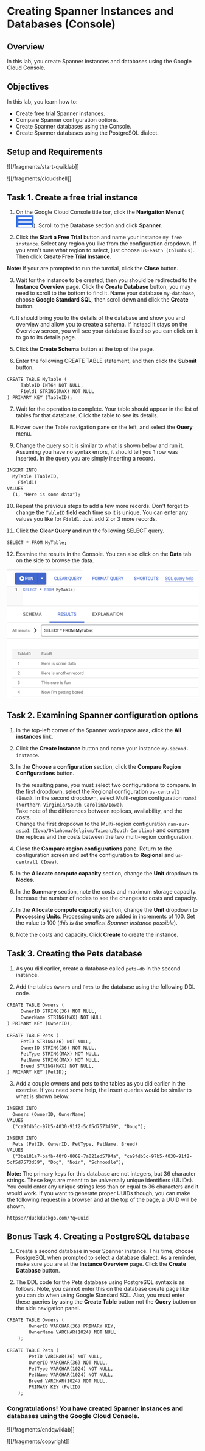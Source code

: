 # Creating Spanner Instances and Databases (Console)

## Overview

In this lab, you create Spanner instances and databases using the Google Cloud Console.

## Objectives

In this lab, you learn how to:
* Create free trial Spanner instances. 
* Compare Spanner configuration options.
* Create Spanner databases using the Console. 
* Create Spanner databases using the PostgreSQL dialect.


## Setup and Requirements

![[/fragments/start-qwiklab]]


![[/fragments/cloudshell]]



## Task 1. Create a free trial instance


1. On the Google Cloud Console title bar, click the __Navigation Menu__ (![nav menu icon](img/nav-menu.png)). Scroll to the Database section and click __Spanner__.

2. Click the __Start a Free Trial__ button and name your instance `my-free-instance`. Select any region you like from the configuration dropdown. If you aren't sure what region to select, just choose `us-east5 (Columbus)`. Then click __Create Free Trial Instance__. 

__Note:__ If your are prompted to run the turotial, click the __Close__ button. 


3. Wait for the instance to be created, then you should be redirected to the __Instance Overview__ page. Click the __Create Database__ button, you may need to scroll to the bottom to find it. Name your database `my-database`, choose __Google Standard SQL__, then scroll down and click the __Create__ button. 

4. It should bring you to the details of the database and show you and overview and allow you to create a schema. If instead it stays on the Overview screen, you will see your database listed so you can click on it to go to its details page. 

5. Click the __Create Schema__ button at the top of the page. 

6. Enter the following CREATE TABLE statement, and then click the __Submit__ button. 

```
CREATE TABLE MyTable (
     TableID INT64 NOT NULL, 
     Field1 STRING(MAX) NOT NULL
) PRIMARY KEY (TableID);
```

7. Wait for the operation to complete. Your table should appear in the list of tables for that database. Click the table to see its details. 

8. Hover over the Table navigation pane on the left, and select the __Query__ menu. 

9. Change the query so it is similar to what is shown below and run it. Assuming you have no syntax errors, it should tell you 1 row was inserted. In the query you are simply inserting a record.  

```
INSERT INTO
  MyTable (TableID,
    Field1)
VALUES
  (1, "Here is some data");
```

10. Repeat the previous steps to add a few more records. Don't forget to change the `TableID` field each time so it is unique. You can enter any values you like for `Field1`. Just add 2 or 3 more records. 

11. Click the __Clear Query__ and run the following SELECT query. 

```
SELECT * FROM MyTable;
```

12. Examine the results in the Console. You can also click on the __Data__ tab on the side to browse the data.

![Query Results](img/query-results.png)



## Task 2. Examining Spanner configuration options

1. In the top-left corner of the Spanner workspace area, click the __All instances__ link. 

2. Click the __Create Instance__ button and name your instance `my-second-instance`. 

3. In the __Choose a configuration__ section, click the __Compare Region Configurations__ button. <div> In the resulting pane, you must select two configurations to compare. In the first dropdown, select the Regional configuration `us-central1 (Iowa)`. In the second dropdown, select Multi-region configuration `name3 (Northern Virginia/South Carolina/Iowa)`. </div><div>Take note of the differences between replicas, availability, and the costs. </div><div>Change the first dropdown to the Multi-region configuration `nam-eur-asia1 (Iowa/Oklahoma/Belgium/Taiwan/South Carolina)` and compare the replicas and the costs between the two multi-region configuration. </div>

4. Close the __Compare region configurations__ pane. Return to the configuration screen and set the configuration to __Regional__ and `us-central1 (Iowa)`.

5. In the __Allocate compute capacity__ section, change the __Unit__ dropdown to __Nodes__. 

6. In the __Summary__ section, note the costs and maximum storage capacity. Increase the number of nodes to see the changes to costs and capacity. 

7. In the __Allocate compute capacity__ section, change the __Unit__ dropdown to __Processing Units__. Processing units are added in increments of 100. Set the value to 100 (*this is the smallest Spanner instance possible*).

8. Note the costs and capacity. Click __Create__ to create the instance. 


## Task 3. Creating the Pets database

1. As you did earlier, create a database called `pets-db` in the second instance.

2. Add the tables `Owners` and `Pets` to the database using the following DDL code. 

```
CREATE TABLE Owners (
     OwnerID STRING(36) NOT NULL, 
     OwnerName STRING(MAX) NOT NULL
) PRIMARY KEY (OwnerID);

CREATE TABLE Pets (
     PetID STRING(36) NOT NULL, 
     OwnerID STRING(36) NOT NULL, 
     PetType STRING(MAX) NOT NULL,
     PetName STRING(MAX) NOT NULL,
     Breed STRING(MAX) NOT NULL,
) PRIMARY KEY (PetID);
```

3. Add a couple owners and pets to the tables as you did earlier in the exercise. If you need some help, the insert queries would be similar to what is shown below. 

```
INSERT INTO
  Owners (OwnerID, OwnerName)
VALUES
  ("ca9fdb5c-97b5-4030-91f2-5cf5d7573d59", "Doug");
```

```
INSERT INTO
  Pets (PetID, OwnerID, PetType, PetName, Breed)
VALUES
  ("3be181a7-bafb-40f0-8068-7a021ed5794a", "ca9fdb5c-97b5-4030-91f2-5cf5d7573d59", "Dog", "Noir", "Schnoodle");
```

__Note:__ The primary keys for this database are not integers, but 36 character strings. These keys are meant to be universally unique identifiers (UUIDs). You could enter any unique strings less than or equal to 36 characters and it would work. If you want to generate proper UUIDs though, you can make the following request in a browser and at the top of the page, a UUID will be shown. 

```
https://duckduckgo.com/?q=uuid
```


## Bonus Task 4. Creating a PostgreSQL database

1. Create a second database in your Spanner instance. This time, choose PostgreSQL when prompted to select a database dialect. As a reminder, make sure you are at the __Instance Overview__ page. Click the __Create Database__ button. 

2. The DDL code for the Pets database using PostgreSQL syntax is as follows. Note, you cannot enter this on the database create page like you can do when using Google Standard SQL. Also, you must enter these queries by using the __Create Table__ button not the __Query__ button on the side navigation panel.

```
CREATE TABLE Owners (
        OwnerID VARCHAR(36) PRIMARY KEY,
        OwnerName VARCHAR(1024) NOT NULL
    );

CREATE TABLE Pets (
        PetID VARCHAR(36) NOT NULL, 
        OwnerID VARCHAR(36) NOT NULL, 
        PetType VARCHAR(1024) NOT NULL,
        PetName VARCHAR(1024) NOT NULL,
        Breed VARCHAR(1024) NOT NULL,
        PRIMARY KEY (PetID)
    );
```

### **Congratulations!** You have created Spanner instances and databases using the Google Cloud Console.


![[/fragments/endqwiklab]]

![[/fragments/copyright]]

